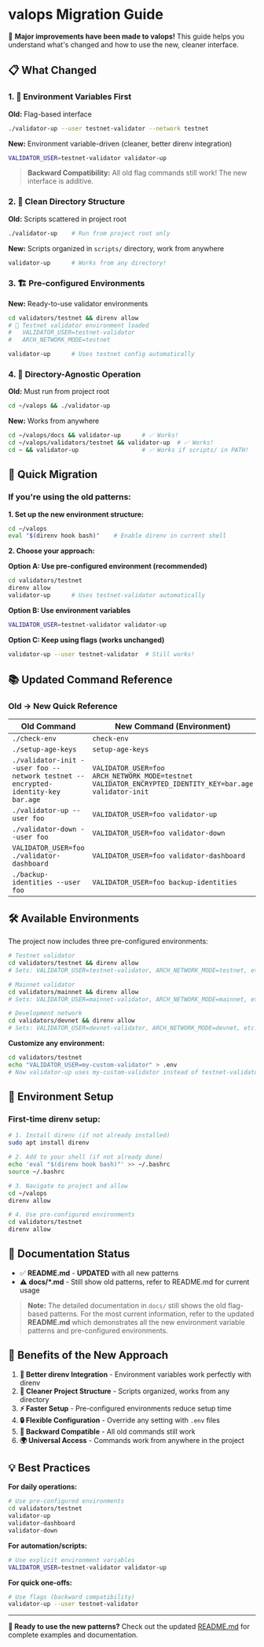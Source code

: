 # valops Migration Guide

🚀 **Major improvements have been made to valops!** This guide helps you understand what's changed and how to use the new, cleaner interface.

## 📋 What Changed

### 1. 🎯 **Environment Variables First**
**Old:** Flag-based interface
```bash
./validator-up --user testnet-validator --network testnet
```

**New:** Environment variable-driven (cleaner, better direnv integration)
```bash
VALIDATOR_USER=testnet-validator validator-up
```

> **Backward Compatibility:** All old flag commands still work! The new interface is additive.

### 2. 📁 **Clean Directory Structure**
**Old:** Scripts scattered in project root
```bash
./validator-up    # Run from project root only
```

**New:** Scripts organized in `scripts/` directory, work from anywhere
```bash
validator-up      # Works from any directory!
```

### 3. 🏗️ **Pre-configured Environments**
**New:** Ready-to-use validator environments
```bash
cd validators/testnet && direnv allow
# 🔧 Testnet validator environment loaded
#   VALIDATOR_USER=testnet-validator
#   ARCH_NETWORK_MODE=testnet

validator-up      # Uses testnet config automatically
```

### 4. 🔄 **Directory-Agnostic Operation**
**Old:** Must run from project root
```bash
cd ~/valops && ./validator-up
```

**New:** Works from anywhere
```bash
cd ~/valops/docs && validator-up      # ✅ Works!
cd ~/valops/validators/testnet && validator-up  # ✅ Works!
cd ~ && validator-up                  # ✅ Works if scripts/ in PATH!
```

## 🚀 Quick Migration

### If you're using the old patterns:

**1. Set up the new environment structure:**
```bash
cd ~/valops
eval "$(direnv hook bash)"    # Enable direnv in current shell
```

**2. Choose your approach:**

**Option A: Use pre-configured environment (recommended)**
```bash
cd validators/testnet
direnv allow
validator-up      # Uses testnet-validator automatically
```

**Option B: Use environment variables**
```bash
VALIDATOR_USER=testnet-validator validator-up
```

**Option C: Keep using flags (works unchanged)**
```bash
validator-up --user testnet-validator  # Still works!
```

## 📚 Updated Command Reference

### Old → New Quick Reference

| Old Command | New Command (Environment) | New Command (Pre-configured) |
|-------------|-------------------------|------------------------------|
| `./check-env` | `check-env` | `check-env` |
| `./setup-age-keys` | `setup-age-keys` | `setup-age-keys` |
| `./validator-init --user foo --network testnet --encrypted-identity-key bar.age` | `VALIDATOR_USER=foo ARCH_NETWORK_MODE=testnet VALIDATOR_ENCRYPTED_IDENTITY_KEY=bar.age validator-init` | `cd validators/testnet && VALIDATOR_ENCRYPTED_IDENTITY_KEY=bar.age validator-init` |
| `./validator-up --user foo` | `VALIDATOR_USER=foo validator-up` | `cd validators/testnet && validator-up` |
| `./validator-down --user foo` | `VALIDATOR_USER=foo validator-down` | `cd validators/testnet && validator-down` |
| `VALIDATOR_USER=foo ./validator-dashboard` | `VALIDATOR_USER=foo validator-dashboard` | `cd validators/testnet && validator-dashboard` |
| `./backup-identities --user foo` | `VALIDATOR_USER=foo backup-identities` | `cd validators/testnet && backup-identities` |

## 🛠️ Available Environments

The project now includes three pre-configured environments:

```bash
# Testnet validator
cd validators/testnet && direnv allow
# Sets: VALIDATOR_USER=testnet-validator, ARCH_NETWORK_MODE=testnet, etc.

# Mainnet validator
cd validators/mainnet && direnv allow
# Sets: VALIDATOR_USER=mainnet-validator, ARCH_NETWORK_MODE=mainnet, etc.

# Development network
cd validators/devnet && direnv allow
# Sets: VALIDATOR_USER=devnet-validator, ARCH_NETWORK_MODE=devnet, etc.
```

**Customize any environment:**
```bash
cd validators/testnet
echo "VALIDATOR_USER=my-custom-validator" > .env
# Now validator-up uses my-custom-validator instead of testnet-validator
```

## 🔧 Environment Setup

### First-time direnv setup:
```bash
# 1. Install direnv (if not already installed)
sudo apt install direnv

# 2. Add to your shell (if not already done)
echo 'eval "$(direnv hook bash)"' >> ~/.bashrc
source ~/.bashrc

# 3. Navigate to project and allow
cd ~/valops
direnv allow

# 4. Use pre-configured environments
cd validators/testnet
direnv allow
```

## 📖 Documentation Status

- ✅ **README.md** - **UPDATED** with all new patterns
- ⚠️ **docs/\*.md** - Still show old patterns, refer to README.md for current usage

> **Note:** The detailed documentation in `docs/` still shows the old flag-based patterns. For the most current information, refer to the updated **README.md** which demonstrates all the new environment variable patterns and pre-configured environments.

## 🎯 Benefits of the New Approach

1. **🔄 Better direnv Integration** - Environment variables work perfectly with direnv
2. **📁 Cleaner Project Structure** - Scripts organized, works from any directory
3. **⚡ Faster Setup** - Pre-configured environments reduce setup time
4. **🔒 Flexible Configuration** - Override any setting with `.env` files
5. **🔧 Backward Compatible** - All old commands still work
6. **🌍 Universal Access** - Commands work from anywhere in the project

## 💡 Best Practices

**For daily operations:**
```bash
# Use pre-configured environments
cd validators/testnet
validator-up
validator-dashboard
validator-down
```

**For automation/scripts:**
```bash
# Use explicit environment variables
VALIDATOR_USER=testnet-validator validator-up
```

**For quick one-offs:**
```bash
# Use flags (backward compatibility)
validator-up --user testnet-validator
```

---

**🚀 Ready to use the new patterns?** Check out the updated [README.md](README.md) for complete examples and documentation.
